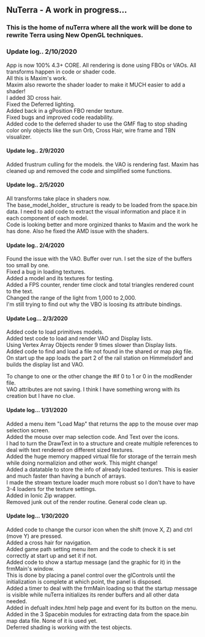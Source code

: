 ## NuTerra - A work in progress...

### This is the home of nuTerra where all the work will be done to rewrite Terra using New OpenGL techniques.

### Update log.. 2/10/2020
App is now 100% 4.3+ CORE. All rendering is done using FBOs or VAOs. All transforms happen in code or shader code.</br>
All this is Maxim's work.</br>
Maxim also reworte the shader loader to make it MUCH easier to add a shader!</br>
I added 3D cross hair.</br>
Fixed the Deferred lighting.</br>
Added back in a gPosition FBO render texture.</br>
Fixed bugs and improved code readability.</br>
Added code to the deferred shader to use the GMF flag to stop shading color only objects like the sun Orb, Cross Hair, wire frame and TBN visualizer.</br>

#### Update log.. 2/9/2020
Added frustrum culling for the models. the VAO is rendering fast. Maxim has cleaned up and removed the code and simplified some functions.</br>

#### Update log.. 2/5/2020
All transforms take place in shaders now.</br>
The base_model_holder_ structure is ready to be loaded from the space.bin data. I need to add code to extract the visual information and place it in each component of each model.</br>
Code is looking better and more orginized thanks to Maxim and the work he has done. Also he fixed the AMD issue with the shaders.</br>

#### Update log.. 2/4/2020
Found the issue with the VAO. Buffer over run. I set the size of the buffers too small by one.</br>
Fixed a bug in loading textures.</br>
Added a model and its textures for testing.</br>
Added a FPS counter, render time clock and total triangles rendered count to the text.</br>
Changed the range of the light from 1,000 to 2,000.</br>
I'm still trying to find out why the VBO is loosing its attribute bindings.</br>

#### Update Log... 2/3/2020
Added code to load primitives models.</br>
Added test code to load and render VAO and Display lists.</br>
Using Vertex Array Objects render 9 times slower than Display lists.</br>
Added code to find and load a file not found in the shared or map pkg file.</br>
On start up the app loads the part 2 of the rail station on Himmelsdorf and builds the display list and VAO.

To change to one or the other change the #if 0 to 1 or 0 in the modRender file.</br>
VAO attributes are not saving. I think I have something wrong with its creation but I have no clue.</br>


#### Update log... 1/31/2020
Added a menu item "Load Map" that returns the app to the mouse over map selection screen.</br>
Added the mouse over map selection code. And Text over the icons.</br>
I had to turn the DrawText in to a structure and create multiple references to deal with text rendered on different sized textures.</br>
Added the huge memory mapped virtual file for storage of the terrain mesh while doing normalizion and other work. This might change!</br>
Added a datatable to store the info of already loaded textures. This is easier and much faster than having a bunch of arrays.</br>
I made the stream texture loader much more robust so I don't have to have 3-4 loaders for the texture settings.</br>
Added in Ionic Zip wrapper.</br>
Removed junk out of the render routine. General code clean up.


#### Update log... 1/30/2020
Added code to change the cursor icon when the shift (move X, Z) and ctrl (move Y) are pressed.</br>
Added a cross hair for navigation.</br>
Added game path setting menu item and the code to check it is set correctly at start up and set it if not.</br>
Added code to show a startup message (and the graphic for it) in the frmMain's window.</br>
This is done by placing a panel control over the glControls until the initialization is complete at which point, the panel is disposed.<br>
Added a timer to deal with the frmMain loading so that the startup message is visible while nuTerra initializes its render buffers and all other data needed.</br>
Added in defualt index.html help page and event for its button on the menu.</br>
Added in the 3 Spacebin modules for extracting data from the space.bin map data file. None of it is used yet.</br>
Deferred shading is working with the test objects.</br>

